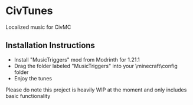 # CivTunes
 Localized music for CivMC

## Installation Instructions
- Install "MusicTriggers" mod from Modrinth for 1.21.1
- Drag the folder labeled "MusicTriggers" into your \minecraft\config folder
- Enjoy the tunes

Please do note this project is heavily WIP at the moment and only includes basic functionality
